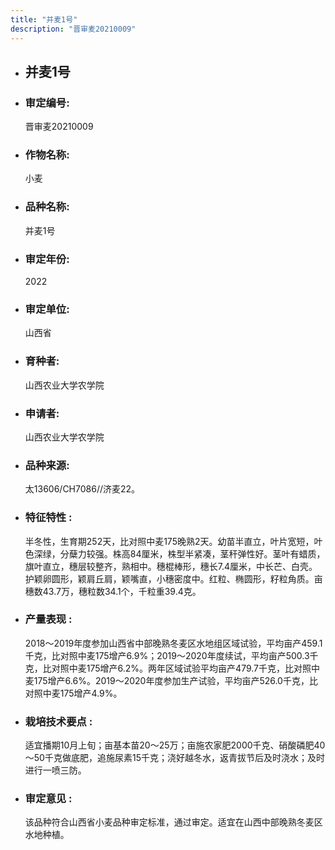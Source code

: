 ```yaml
---
title: "并麦1号"
description: "晋审麦20210009"
---
```

* ## 并麦1号
* ###  审定编号:  
   晋审麦20210009

*  ### 作物名称:  
   小麦

*   ###  品种名称: 
    并麦1号

*   ### 审定年份: 
    2022

*   ### 审定单位:  
    山西省

*   ### 育种者:  
    山西农业大学农学院

*   ### 申请者:  
    山西农业大学农学院

*   ### 品种来源:  
    太13606/CH7086//济麦22。

*   ### 特征特性 : 
    半冬性，生育期252天，比对照中麦175晚熟2天。幼苗半直立，叶片宽短，叶色深绿，分蘖力较强。株高84厘米，株型半紧凑，茎秆弹性好。茎叶有蜡质，旗叶直立，穗层较整齐，熟相中。穗棍棒形，穗长7.4厘米，中长芒、白壳。护颖卵圆形，颖肩丘肩，颖嘴直，小穗密度中。红粒、椭圆形，籽粒角质。亩穗数43.7万，穗粒数34.1个，千粒重39.4克。

*   ### 产量表现 : 
    2018～2019年度参加山西省中部晚熟冬麦区水地组区域试验，平均亩产459.1千克，比对照中麦175增产6.9%；2019～2020年度续试，平均亩产500.3千克，比对照中麦175增产6.2%。两年区域试验平均亩产479.7千克，比对照中麦175增产6.6%。2019～2020年度参加生产试验，平均亩产526.0千克，比对照中麦175增产4.9%。

*   ### 栽培技术要点 : 
    适宜播期10月上旬；亩基本苗20～25万；亩施农家肥2000千克、硝酸磷肥40～50千克做底肥，追施尿素15千克；浇好越冬水，返青拔节后及时浇水；及时进行一喷三防。

*   ### 审定意见 : 
    该品种符合山西省小麦品种审定标准，通过审定。适宜在山西中部晚熟冬麦区水地种植。
